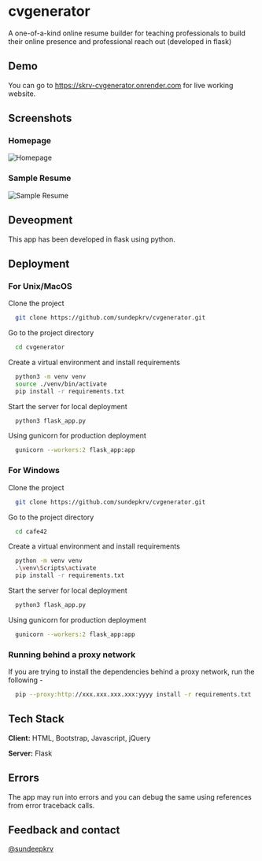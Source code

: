# cvgenerator
A one-of-a-kind online resume builder for teaching professionals to build their online presence and professional reach out (developed in flask)

## Demo

You can go to https://skrv-cvgenerator.onrender.com for live working website.

## Screenshots

### Homepage
![Homepage](https://raw.githubusercontent.com/sundeepkrv/cvgenerator/main/screenshots/homepage.png)

### Sample Resume
![Sample Resume](https://raw.githubusercontent.com/sundeepkrv/cvgenerator/main/screenshots/samplresume.png)

## Deveopment

This app has been developed in flask using python.

## Deployment

### For Unix/MacOS

Clone the project

```bash
  git clone https://github.com/sundepkrv/cvgenerator.git
```

Go to the project directory

```bash
  cd cvgenerator
```

Create a virtual environment and install requirements

```bash
  python3 -m venv venv
  source ./venv/bin/activate
  pip install -r requirements.txt
```

Start the server for local deployment

```bash
  python3 flask_app.py
```

Using gunicorn for production deployment

```bash
  gunicorn --workers:2 flask_app:app
```

### For Windows

Clone the project

```bash
  git clone https://github.com/sundepkrv/cvgenerator.git
```

Go to the project directory

```bash
  cd cafe42
```

Create a virtual environment and install requirements

```bash
  python -m venv venv
  .\venv\Scripts\activate
  pip install -r requirements.txt
```

Start the server for local deployment

```bash
  python3 flask_app.py
```

Using gunicorn for production deployment

```bash
  gunicorn --workers:2 flask_app:app
```

### Running behind a proxy network
If you are trying to install the dependencies behind a proxy network, run the following - 

```bash
  pip --proxy:http://xxx.xxx.xxx.xxx:yyyy install -r requirements.txt
```
## Tech Stack

**Client:** HTML, Bootstrap, Javascript, jQuery

**Server:** Flask

## Errors

The app may run into errors and you can debug the same using references from error traceback calls.

## Feedback and contact

[@sundeepkrv](https://github.com/sundeepkrv)
